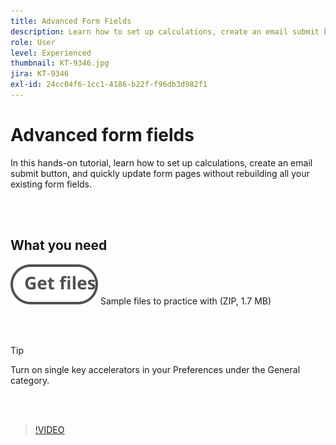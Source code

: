 ```yaml
---
title: Advanced Form Fields
description: Learn how to set up calculations, create an email submit button, and quickly update form pages without rebuilding all your existing form fields
role: User
level: Experienced
thumbnail: KT-9346.jpg
jira: KT-9346
exl-id: 24cc04f6-1cc1-4186-b22f-f96db3d982f1
---
```

# Advanced form fields

In this hands-on tutorial, learn how to set up calculations, create an email submit button, and quickly update form pages without rebuilding all your existing form fields.

<br>&nbsp;

## What you need

[![Get files](../assets/Getfiles.svg)](../assets/ProjectEstimate.zip)
Sample files to practice with (ZIP, 1.7 MB)

<br>&nbsp;

>[!TIP]
>
>Turn on single key accelerators in your Preferences under the General category.

 <br>&nbsp;

>[!VIDEO](https://video.tv.adobe.com/v/340379?quality=12&learn=on&hidetitle=true)
